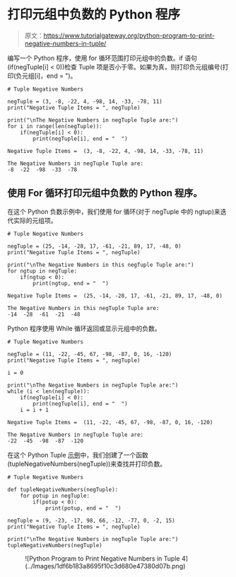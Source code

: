 # 打印元组中负数的 Python 程序

> 原文：<https://www.tutorialgateway.org/python-program-to-print-negative-numbers-in-tuple/>

编写一个 Python 程序，使用 for 循环范围打印元组中的负数。if 语句(if(negTuple[i] < 0))检查 Tuple 项是否小于零。如果为真，则打印负元组编号(打印(负元组[i]，end = ")。

```
# Tuple Negative Numbers

negTuple = (3, -8, -22, 4, -98, 14, -33, -78, 11)
print("Negative Tuple Items = ", negTuple)

print("\nThe Negative Numbers in negTuple Tuple are:")
for i in range(len(negTuple)):
    if(negTuple[i] < 0):
        print(negTuple[i], end = "  ")
```

```
Negative Tuple Items =  (3, -8, -22, 4, -98, 14, -33, -78, 11)

The Negative Numbers in negTuple Tuple are:
-8  -22  -98  -33  -78 
```

## 使用 For 循环打印元组中负数的 Python 程序。

在这个 Python 负数示例中，我们使用 for 循环(对于 negTuple 中的 ngtup)来迭代实际的元组项。

```
# Tuple Negative Numbers

negTuple = (25, -14, -28, 17, -61, -21, 89, 17, -48, 0)
print("Negative Tuple Items = ", negTuple)

print("\nThe Negative Numbers in this negTuple Tuple are:")
for ngtup in negTuple:
    if(ngtup < 0):
        print(ngtup, end = "  ")
```

```
Negative Tuple Items =  (25, -14, -28, 17, -61, -21, 89, 17, -48, 0)

The Negative Numbers in this negTuple Tuple are:
-14  -28  -61  -21  -48 
```

Python 程序使用 While 循环返回或显示元组中的负数。

```
# Tuple Negative Numbers

negTuple = (11, -22, -45, 67, -98, -87, 0, 16, -120) 
print("Negative Tuple Items = ", negTuple)

i = 0

print("\nThe Negative Numbers in negTuple Tuple are:")
while (i < len(negTuple)):
    if(negTuple[i] < 0):
        print(negTuple[i], end = "  ")
    i = i + 1
```

```
Negative Tuple Items =  (11, -22, -45, 67, -98, -87, 0, 16, -120)

The Negative Numbers in negTuple Tuple are:
-22  -45  -98  -87  -120 
```

在这个 Python Tuple [示例](https://www.tutorialgateway.org/python-programming-examples/)中，我们创建了一个函数(tupleNegativeNumbers(negTuple))来查找并打印负数。

```
# Tuple Negative Numbers

def tupleNegativeNumbers(negTuple):
    for potup in negTuple:
        if(potup < 0):
            print(potup, end = "  ")

negTuple = (9, -23, -17, 98, 66, -12, -77, 0, -2, 15) 
print("Negative Tuple Items = ", negTuple)

print("\nThe Negative Numbers in negTuple Tuple are:")
tupleNegativeNumbers(negTuple)
```

<figure class="wp-block-image size-large">![Python Program to Print Negative Numbers in Tuple 4](../Images/1df6b183a8695f10c3d680e47380d07b.png)</figure>